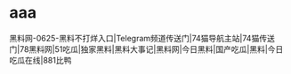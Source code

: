 # aaa
黑料网-0625-黑料不打烊入口|Telegram频道传送门|74猫导航主站|74猫传送门|78黑料网|51吃瓜|独家黑料|黑料大事记|黑料网|今日黑料|国产吃瓜|黑料|今日吃瓜在线|881比鸭
